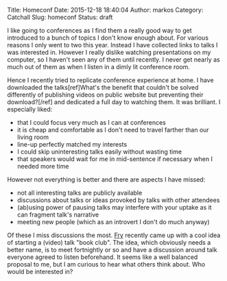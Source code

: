 Title: Homeconf
Date: 2015-12-18 18:40:04
Author: markos
Category: Catchall
Slug: homeconf
Status: draft

I like going to conferences as I find them a really good way to get introduced to a bunch of topics I don't know enough about. For various reasons I only went to two this year. Instead I have collected links to talks I was interested in. However I really dislike watching presentations on my computer, so I haven't seen any of them until recently. I never get nearly as much out of them as when I listen in a dimly lit conference room.

Hence I recently tried to replicate conference experience at home. I have downloaded the talks[ref]What's the benefit that couldn't be solved differently of publishing videos on public website but preventing their download?[/ref] and dedicated a full day to watching them. It was brilliant. I especially liked:

* that I could focus very much as I can at conferences
* it is cheap and comfortable as I don't need to travel farther than our living room
* line-up perfectly matched my interests
* I could skip uninteresting talks easily without wasting time
* that speakers would wait for me in mid-sentence if necessary when I needed more time

However not everything is better and there are aspects I have missed:

* not all interesting talks are publicly available
* discussions about talks or ideas provoked by talks with other attendees
* (ab)using power of pausing talks may interfere with your uptake as it can fragment talk's narrative
* meeting new people (which as an introvert I don't do much anyway)

Of these I miss discussions the most. [Fry](http://friedcell.si/) recently came up with a cool idea of starting a (video) talk "book club". The idea, which obviously needs a better name, is to meet fortnightly or so and have a discussion around talk everyone agreed to listen beforehand. It seems like a well balanced proposal to me, but I am curious to hear what others think about. Who would be interested in?